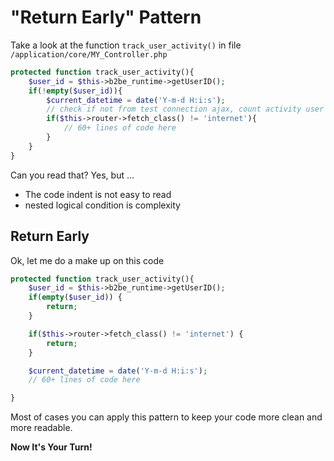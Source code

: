 # "Return Early" Pattern

<TagLinks />

Take a look at the function `track_user_activity()` in file `/application/core/MY_Controller.php`

```php
protected function track_user_activity(){
    $user_id = $this->b2be_runtime->getUserID();
    if(!empty($user_id)){
        $current_datetime = date('Y-m-d H:i:s');
        // check if not from test connection ajax, count activity user
        if($this->router->fetch_class() != 'internet'){
            // 60+ lines of code here
        }
    }
}
```

Can you read that? Yes, but ... 
- The code indent is not easy to read
- nested logical condition is complexity

## Return Early

Ok, let me do a make up on this code

```php
protected function track_user_activity(){
    $user_id = $this->b2be_runtime->getUserID();
    if(empty($user_id)) {
        return;
    }

    if($this->router->fetch_class() != 'internet') {
        return;
    }

    $current_datetime = date('Y-m-d H:i:s');
    // 60+ lines of code here

}
```

Most of cases you can apply this pattern to keep your code more clean and more readable.

**Now It's Your Turn!**

